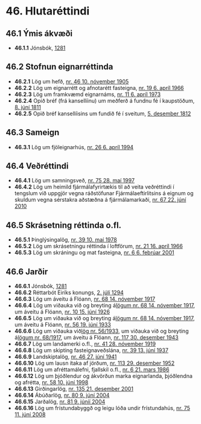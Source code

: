 # 46. Hlutaréttindi

## 46.1 Ýmis ákvæði

* __46.1.1__ Jónsbók, [1281](1281000.501.md)

## 46.2 Stofnun eignarréttinda

* __46.2.1__ Lög um hefð, [nr. 46 10. nóvember 1905](1905046.md)
* __46.2.2__ Lög um eignarrétt og afnotarétt fasteigna, [nr. 19 6. apríl 1966](1966019.md)
* __46.2.3__ Lög um framkvæmd eignarnáms, [nr. 11 6. apríl 1973](1973011.md)
* __46.2.4__ Opið bréf (frá kansellíinu) um meðferð á fundnu fé í kaupstöðum, [8. júní 1811](1811086.md)
* __46.2.5__ Opið bréf kansellíisins um fundið fé í sveitum, [5. desember 1812](181205b.md)

## 46.3 Sameign

* __46.3.1__ Lög um fjöleignarhús, [nr. 26 6. apríl 1994](1994026.md)

## 46.4 Veðréttindi

* __46.4.1__ Lög um samningsveð, [nr. 75 28. maí 1997](1997075.md)
* __46.4.2__ Lög um heimild fjármálafyrirtækis til að veita veðréttindi í tengslum við uppgjör vegna ráðstöfunar Fjármálaeftirlitsins á eignum og skuldum vegna sérstakra aðstæðna á fjármálamarkaði, [nr. 67 22. júní 2010](2010067.md)

## 46.5 Skrásetning réttinda o.fl.

* __46.5.1__ Þinglýsingalög, [nr. 39 10. maí 1978](1978039.md)
* __46.5.2__ Lög um skrásetningu réttinda í loftförum, [nr. 21 16. apríl 1966](1966021.md)
* __46.5.3__ Lög um skráningu og mat fasteigna, [nr. 6 6. febrúar 2001](2001006.md)

## 46.6 Jarðir

* __46.6.1__ Jónsbók, [1281](1281000.400.md)
* __46.6.2__ Réttarbót Eiríks konungs, [2. júlí 1294](1294027.md)
* __46.6.3__ Lög um áveitu á Flóann, [nr. 68 14. nóvember 1917](1917068.md)
* __46.6.4__ Lög um viðauka við og breyting á[lögum nr. 68 14. nóvember 1917](1917068.md), um áveitu á Flóann, [nr. 10 15. júní 1926](http://www.althingi.is150b/1926010.md)
* __46.6.5__ Lög um viðauka við og breyting á[lögum nr. 68 14. nóvember 1917](1917068.md), um áveitu á Flóann, [nr. 56 19. júní 1933](http://www.althingi.is150b/1933056.md)
* __46.6.6__ Lög um viðauka við[lög nr. 56/1933](1933056.md), um viðauka við og breyting á[lögum nr. 68/1917](http://www.althingi.is150b/1917068.md), um áveitu á Flóann, [nr. 117 30. desember 1943](http://www.althingi.is/lagas/150b/1943117.md)
* __46.6.7__ Lög um landamerki o.fl., [nr. 41 28. nóvember 1919](1919041.md)
* __46.6.8__ Lög um skipting fasteignaveðslána, [nr. 39 13. júní 1937](1937039.md)
* __46.6.9__ Landskiptalög, [nr. 46 27. júní 1941](1941046.md)
* __46.6.10__ Lög um lausn ítaka af jörðum, [nr. 113 29. desember 1952](1952113.md)
* __46.6.11__ Lög um afréttamálefni, fjallskil o.fl., [nr. 6 21. mars 1986](1986006.md)
* __46.6.12__ Lög um þjóðlendur og ákvörðun marka eignarlanda, þjóðlendna og afrétta, [nr. 58 10. júní 1998](1998058.md)
* __46.6.13__ Girðingarlög, [nr. 135 21. desember 2001](2001135.md)
* __46.6.14__ Ábúðarlög, [nr. 80 9. júní 2004](2004080.md)
* __46.6.15__ Jarðalög, [nr. 81 9. júníí 2004](2004081.md)
* __46.6.16__ Lög um frístundabyggð og leigu lóða undir frístundahús, [nr. 75 11. júní 2008](2008075.md)

